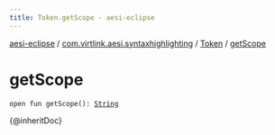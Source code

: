 ```yaml
---
title: Token.getScope - aesi-eclipse
---
```


[aesi-eclipse](../../index.html) / [com.virtlink.aesi.syntaxhighlighting](../index.html) / [Token](index.html) / [getScope](.)

# getScope

`open fun getScope(): `[`String`](https://kotlinlang.org/api/latest/jvm/stdlib/kotlin/-string/index.html)

{@inheritDoc}


